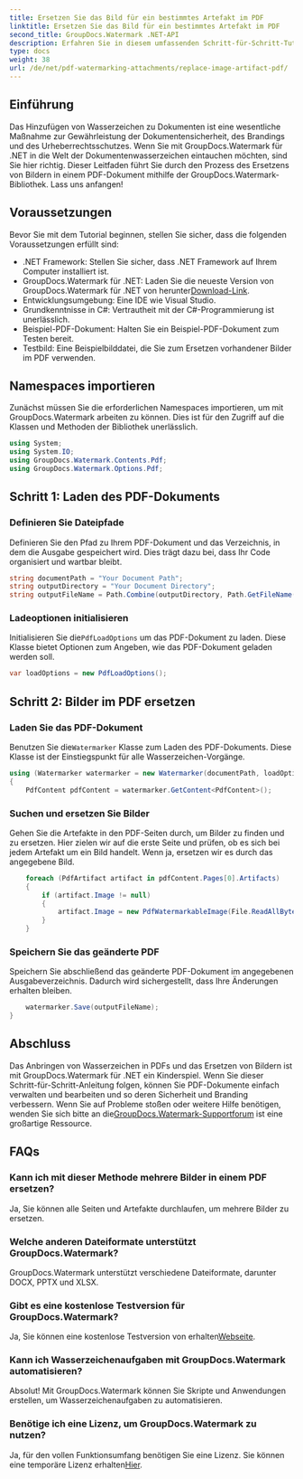 ```yaml
---
title: Ersetzen Sie das Bild für ein bestimmtes Artefakt im PDF
linktitle: Ersetzen Sie das Bild für ein bestimmtes Artefakt im PDF
second_title: GroupDocs.Watermark .NET-API
description: Erfahren Sie in diesem umfassenden Schritt-für-Schritt-Tutorial, wie Sie Bilder in PDF-Dokumenten mit GroupDocs.Watermark für .NET ersetzen.
type: docs
weight: 38
url: /de/net/pdf-watermarking-attachments/replace-image-artifact-pdf/
---
```

## Einführung
Das Hinzufügen von Wasserzeichen zu Dokumenten ist eine wesentliche Maßnahme zur Gewährleistung der Dokumentensicherheit, des Brandings und des Urheberrechtsschutzes. Wenn Sie mit GroupDocs.Watermark für .NET in die Welt der Dokumentenwasserzeichen eintauchen möchten, sind Sie hier richtig. Dieser Leitfaden führt Sie durch den Prozess des Ersetzens von Bildern in einem PDF-Dokument mithilfe der GroupDocs.Watermark-Bibliothek. Lass uns anfangen!
## Voraussetzungen
Bevor Sie mit dem Tutorial beginnen, stellen Sie sicher, dass die folgenden Voraussetzungen erfüllt sind:
- .NET Framework: Stellen Sie sicher, dass .NET Framework auf Ihrem Computer installiert ist.
-  GroupDocs.Watermark für .NET: Laden Sie die neueste Version von GroupDocs.Watermark für .NET von herunter[Download-Link](https://releases.groupdocs.com/Watermark/net/).
- Entwicklungsumgebung: Eine IDE wie Visual Studio.
- Grundkenntnisse in C#: Vertrautheit mit der C#-Programmierung ist unerlässlich.
- Beispiel-PDF-Dokument: Halten Sie ein Beispiel-PDF-Dokument zum Testen bereit.
- Testbild: Eine Beispielbilddatei, die Sie zum Ersetzen vorhandener Bilder im PDF verwenden.
## Namespaces importieren
Zunächst müssen Sie die erforderlichen Namespaces importieren, um mit GroupDocs.Watermark arbeiten zu können. Dies ist für den Zugriff auf die Klassen und Methoden der Bibliothek unerlässlich.
```csharp
using System;
using System.IO;
using GroupDocs.Watermark.Contents.Pdf;
using GroupDocs.Watermark.Options.Pdf;
```

## Schritt 1: Laden des PDF-Dokuments
### Definieren Sie Dateipfade
Definieren Sie den Pfad zu Ihrem PDF-Dokument und das Verzeichnis, in dem die Ausgabe gespeichert wird. Dies trägt dazu bei, dass Ihr Code organisiert und wartbar bleibt.
```csharp
string documentPath = "Your Document Path";
string outputDirectory = "Your Document Directory";
string outputFileName = Path.Combine(outputDirectory, Path.GetFileName(documentPath));
```
### Ladeoptionen initialisieren
 Initialisieren Sie die`PdfLoadOptions` um das PDF-Dokument zu laden. Diese Klasse bietet Optionen zum Angeben, wie das PDF-Dokument geladen werden soll.
```csharp
var loadOptions = new PdfLoadOptions();
```
## Schritt 2: Bilder im PDF ersetzen
### Laden Sie das PDF-Dokument
 Benutzen Sie die`Watermarker` Klasse zum Laden des PDF-Dokuments. Diese Klasse ist der Einstiegspunkt für alle Wasserzeichen-Vorgänge.
```csharp
using (Watermarker watermarker = new Watermarker(documentPath, loadOptions))
{
    PdfContent pdfContent = watermarker.GetContent<PdfContent>();
```
### Suchen und ersetzen Sie Bilder
Gehen Sie die Artefakte in den PDF-Seiten durch, um Bilder zu finden und zu ersetzen. Hier zielen wir auf die erste Seite und prüfen, ob es sich bei jedem Artefakt um ein Bild handelt. Wenn ja, ersetzen wir es durch das angegebene Bild.
```csharp
    foreach (PdfArtifact artifact in pdfContent.Pages[0].Artifacts)
    {
        if (artifact.Image != null)
        {
            artifact.Image = new PdfWatermarkableImage(File.ReadAllBytes("Your Image Path"));
        }
    }
```
### Speichern Sie das geänderte PDF
Speichern Sie abschließend das geänderte PDF-Dokument im angegebenen Ausgabeverzeichnis. Dadurch wird sichergestellt, dass Ihre Änderungen erhalten bleiben.
```csharp
    watermarker.Save(outputFileName);
}
```

## Abschluss
 Das Anbringen von Wasserzeichen in PDFs und das Ersetzen von Bildern ist mit GroupDocs.Watermark für .NET ein Kinderspiel. Wenn Sie dieser Schritt-für-Schritt-Anleitung folgen, können Sie PDF-Dokumente einfach verwalten und bearbeiten und so deren Sicherheit und Branding verbessern. Wenn Sie auf Probleme stoßen oder weitere Hilfe benötigen, wenden Sie sich bitte an die[GroupDocs.Watermark-Supportforum](https://forum.groupdocs.com/c/watermark/19) ist eine großartige Ressource.
## FAQs
### Kann ich mit dieser Methode mehrere Bilder in einem PDF ersetzen?
Ja, Sie können alle Seiten und Artefakte durchlaufen, um mehrere Bilder zu ersetzen.
### Welche anderen Dateiformate unterstützt GroupDocs.Watermark?
GroupDocs.Watermark unterstützt verschiedene Dateiformate, darunter DOCX, PPTX und XLSX.
### Gibt es eine kostenlose Testversion für GroupDocs.Watermark?
 Ja, Sie können eine kostenlose Testversion von erhalten[Webseite](https://releases.groupdocs.com/).
### Kann ich Wasserzeichenaufgaben mit GroupDocs.Watermark automatisieren?
Absolut! Mit GroupDocs.Watermark können Sie Skripte und Anwendungen erstellen, um Wasserzeichenaufgaben zu automatisieren.
### Benötige ich eine Lizenz, um GroupDocs.Watermark zu nutzen?
 Ja, für den vollen Funktionsumfang benötigen Sie eine Lizenz. Sie können eine temporäre Lizenz erhalten[Hier](https://purchase.groupdocs.com/temporary-license/).
